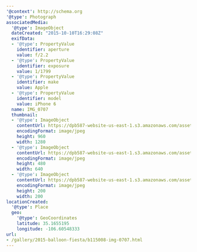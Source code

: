 ```yaml
---
'@context': http://schema.org
'@type': Photograph
associatedMedia:
  '@type': ImageObject
  dateCreated: "2015-10-10T16:29:08Z"
  exifData:
  - '@type': PropertyValue
    identifier: aperture
    value: f/2.2
  - '@type': PropertyValue
    identifier: exposure
    value: 1/1799
  - '@type': PropertyValue
    identifier: make
    value: Apple
  - '@type': PropertyValue
    identifier: model
    value: iPhone 6
  name: IMG_0707
  thumbnail:
  - '@type': ImageObject
    contentUrl: https://dpb587-website-us-east-1.s3.amazonaws.com/asset/gallery/2015-balloon-fiesta/b115008-img-0707~1280.jpg
    encodingFormat: image/jpeg
    height: 960
    width: 1280
  - '@type': ImageObject
    contentUrl: https://dpb587-website-us-east-1.s3.amazonaws.com/asset/gallery/2015-balloon-fiesta/b115008-img-0707~640w.jpg
    encodingFormat: image/jpeg
    height: 480
    width: 640
  - '@type': ImageObject
    contentUrl: https://dpb587-website-us-east-1.s3.amazonaws.com/asset/gallery/2015-balloon-fiesta/b115008-img-0707~200x200.jpg
    encodingFormat: image/jpeg
    height: 200
    width: 200
locationCreated:
  '@type': Place
  geo:
    '@type': GeoCoordinates
    latitude: 35.1655195
    longitude: -106.60548333
url:
- /gallery/2015-balloon-fiesta/b115008-img-0707.html
---
```


